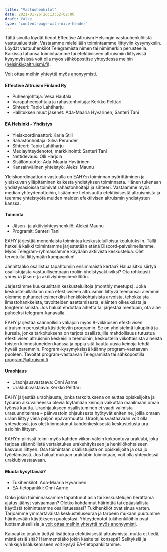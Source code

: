 ```yaml
---
title: "Vastuuhenkilöt"
date: 2021-01-26T20:13:52+02:00
draft: false
type: "content-page-with-nice-header"
---
```



Tältä sivulta löydät tiedot Effective Altruism Helsingin vastuuhenkilöistä vastuualueittain. Vastaamme mielellään toimintaamme liittyviin kysymyksiin. Löydät vastuuhenkilöt Telegramista nimen tai nimimerkin perusteella. Kaikissa tahansa toimintaamme tai efektiiviseen altruismiin liittyvissä kysymyksissä voit olla myös sähköpostitse yhteydessä meihin (helsinki@altruismi.fi).

Voit ottaa meihin yhteyttä myös [anonyymisti](https://docs.google.com/forms/d/1MDMZUka-C5wpsIaw2BZ4h4i9K1gaMp4RkYim_xWYkEo/viewform).

#### Effective Altruism Finland Ry
* Puheenjohtaja: Vesa Hautala
* Varapuheenjohtaja ja rahastonhoitaja: Kerkko Pelttari
* Sihteeri: Tapio Lahtiharju
* Hallituksen muut jäsenet: Ada-Maaria Hyvärinen, Santeri Tani

#### EA Helsinki - Yhdistys

* Yleiskoordinaattori: Karla Still
* Rahastonhoitaja: Silva Perander
* Sihteeri: Tapio Lahtiharju
* Mediayhteydenotot, markkinointi: Santeri Tani
* Nettidevaus: Olli Harjola
* Sisällöntuotto: Ada-Maaria Hyvärinen
* Kansainvälinen yhteistyö: Aleksi Maunu

Yleiskoordinaattorin vastuulla on EAHY:n toiminnan pyörittäminen ja yleiskuvan ylläpitäminen kaikesta yhdistyksen toiminnasta. Hänen tukenaan yhdistysasioissa toimivat rahastonhoitaja ja sihteeri. Vastaamme myös median yhteydenottoihin, lisäämme tietoisuutta efektiivisestä altruismista ja teemme yhteistyötä muiden maiden efektiivisen altruismin yhdistysten kanssa. 


#### Toiminta

* Jäsen- ja aktiiviyhteyshenkilö: Aleksi Maunu
* Programit: Santeri Tani

EAHY järjestää monenlaista toimintaa keskusteluilloista koulutuksiin. Tällä hetkellä kaikki toimintamme järjestetään etänä Discord-palvelimellamme. Myös Telegram-ryhmässämme käydään aktiivista keskustelua. Olet tervetullut liittymään kumpaankin!

Jännittääkö osallistua tapahtumiin ensimmäistä kertaa? Haluaisitko siirtyä osallistujasta vastuullisempaan rooliin yhdistysaktiiviksi? Ota rohkeasti yhteyttä jäsen- ja aktiiviyhteyshenkilöön.

Järjestämme kuukausittain keskusteluiltoja (monthly meetups). Joka keskusteluillalla on oma efektiiviseen altruismiin liittyvä teemansa: aiemmin olemme puhuneet esimerkiksi henkilökohtaisista arvoista, tehokkaista ilmastohankkeista, tavoitteiden asettamisesta, eläinten oikeuksista ja longtermismistä. Jos haluat ehdottaa aihetta tai järjestää meetupin, ota aihe puheeksi telegram-kanavalla.

EAHY järjestää säännöllisin väliajoin myös 8-viikkoisen efektiivisen altruismin perusteita käsittelevän programin. Se on yhdistelmä lukupiiriä ja kurssia, jonka tarkoituksena on tarjota osallistujille mahdollisuus tutustua efektiivisen altruismin keskeisiin teemoihin, keskustella viikottaisista aiheista toisten kiinnostuneiden kanssa ja oppia sitä kautta uusia keinoja tehdä hyvää paremmin. Program-kysymyksissä käänny program-vastaavan puoleen. Tavoitat program-vastaavan Telegramista tai sähköpostilla program@altruismi.fi.



#### Uraohjaus

* Uraohjausvastaava: Onni Aarne
* Uraklubivastaava: Kerkko Pelttari

EAHY järjestää uraohjausta, jonka tarkoituksena on auttaa opiskelijoita ja työuran alkuvaiheessa olevia löytämään keinoja vaikuttaa maailmaan oman työnsä kautta. Uraohjaukseen osallistuminen ei vaadi valmista urasuunnitelmaa – päinvastoin ohjauksesta hyötyvät eniten ne, joilla omaan uraan liittyy vielä paljon epävarmuutta. Uraohjausvastaavaan voit olla yhteydessä, jos olet kiinnostunut kahdenkeskisestä keskustelusta ura-asioihin liittyen. 

EAHY:n piirissä toimii myös kahden viikon välein kokoontuva uraklubi, joka tarjoaa säännöllistä vertaistukea urakehitykseen ja henkilökohtaiseen kasvuun liittyen. Osa toimintaan osallistujista on opiskelijoita ja osa jo työelämässä. Jos haluat mukaan uraklubin toimintaan, voit olla yhteydessä uraklubivastaavaan. 


#### Muuta kysyttävää?

* Tukihenkilöt: Ada-Maaria Hyvärinen
* EA-tietopankki: Onni Aarne

Onko jokin toiminnassamme tapahtunut asia tai keskustelujen herättämä ajatus jäänyt vaivaamaan? Oletko kohdannut häirintää tai epäasiallista käytöstä toimintaamme osallistuessasi? Tukihenkilöt ovat sinua varten. Tarjoamme ymmärtäväistä keskusteluseuraa ja tarpeen mukaan puutumme häiritsevään käytökseen puolestasi. Yhteydenotot tukihenkilöihin ovat luottamuksellisia ja [voit ottaa meihin yhteyttä myös anonyymisti](https://docs.google.com/forms/d/1MDMZUka-C5wpsIaw2BZ4h4i9K1gaMp4RkYim_xWYkEo/viewform).

Kaipaatko jotakin tiettyä lisätietoa efektiivisestä altruismista, mutta et tiedä, mistä etsiä sitä? Hämmentääkö jokin käsite tai konsepti? Selityksiä ja vinkkejä lisälukemiseen voit kysyä EA-tietopankiltamme.
